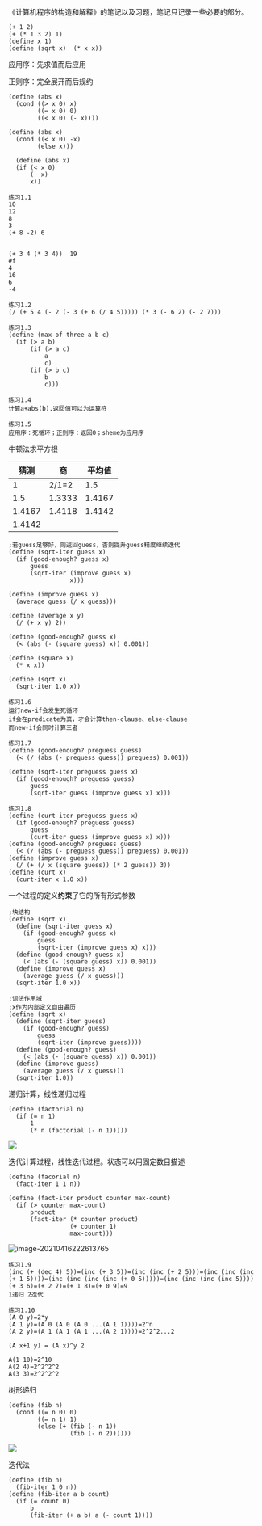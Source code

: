 《计算机程序的构造和解释》的笔记以及习题，笔记只记录一些必要的部分。

```
(+ 1 2)
(+ (* 1 3 2) 1)
(define x 1)
(define (sqrt x)  (* x x))
```



应用序：先求值而后应用

正则序：完全展开而后规约



```
(define (abs x)
  (cond ((> x 0) x)
        ((= x 0) 0)
        ((< x 0) (- x))))

(define (abs x)
  (cond ((< x 0) -x)
        (else x)))
        
  (define (abs x)
  (if (< x 0)
      (- x)
      x))
```





```
练习1.1
10
12
8
3
(+ 8 -2) 6


(+ 3 4 (* 3 4))  19
#f
4
16
6
-4

练习1.2
(/ (+ 5 4 (- 2 (- 3 (+ 6 (/ 4 5))))) (* 3 (- 6 2) (- 2 7)))

练习1.3
(define (max-of-three a b c)
  (if (> a b)
      (if (> a c)
          a
          c)
      (if (> b c)
          b
          c)))

练习1.4         
计算a+abs(b).返回值可以为运算符

练习1.5
应用序：死循环；正则序：返回0；sheme为应用序
```



牛顿法求平方根

| 猜测   | 商     | 平均值 |
| ------ | ------ | ------ |
| 1      | 2/1=2  | 1.5    |
| 1.5    | 1.3333 | 1.4167 |
| 1.4167 | 1.4118 | 1.4142 |
| 1.4142 |        |        |

```
;若guess足够好，则返回guess，否则提升guess精度继续迭代
(define (sqrt-iter guess x)
  (if (good-enough? guess x)
      guess
      (sqrt-iter (improve guess x)
                 x)))

(define (improve guess x)
  (average guess (/ x guess)))

(define (average x y)
  (/ (+ x y) 2))

(define (good-enough? guess x)
  (< (abs (- (square guess) x)) 0.001))

(define (square x)
  (* x x))

(define (sqrt x)
  (sqrt-iter 1.0 x))
```



```
练习1.6
运行new-if会发生死循环
if会在predicate为真，才会计算then-clause、else-clause
而new-if会同时计算三者

练习1.7
(define (good-enough? preguess guess)
  (< (/ (abs (- preguess guess)) preguess) 0.001))
  
(define (sqrt-iter preguess guess x)
  (if (good-enough? preguess guess)
      guess
      (sqrt-iter guess (improve guess x) x)))

练习1.8
(define (curt-iter preguess guess x)
  (if (good-enough? preguess guess)
      guess
      (curt-iter guess (improve guess x) x)))
(define (good-enough? preguess guess)
  (< (/ (abs (- preguess guess)) preguess) 0.001))
(define (improve guess x)
  (/ (+ (/ x (square guess)) (* 2 guess)) 3))
(define (curt x)
  (curt-iter x 1.0 x))
```

一个过程的定义**约束**了它的所有形式参数

```
;块结构
(define (sqrt x)
  (define (sqrt-iter guess x)
    (if (good-enough? guess x)
        guess
        (sqrt-iter (improve guess x) x)))
  (define (good-enough? guess x)
    (< (abs (- (square guess) x)) 0.001))
  (define (improve guess x)
    (average guess (/ x guess)))
  (sqrt-iter 1.0 x))
  
;词法作用域
;x作为内部定义自由遍历
(define (sqrt x)
  (define (sqrt-iter guess)
    (if (good-enough? guess)
        guess
        (sqrt-iter (improve guess))))
  (define (good-enough? guess)
    (< (abs (- (square guess) x)) 0.001))
  (define (improve guess)
    (average guess (/ x guess)))
  (sqrt-iter 1.0))
```

递归计算，线性递归过程

```
(define (factorial n)
  (if (= n 1)
      1
      (* n (factorial (- n 1)))))
```

![](https://gitee.com/csjuesz/image/raw/master/20210416222444.png)

迭代计算过程，线性迭代过程。状态可以用固定数目描述

```
(define (facorial n)
  (fact-iter 1 1 n))

(define (fact-iter product counter max-count)
  (if (> counter max-count)
      product
      (fact-iter (* counter product)
                 (+ counter 1)
                 max-count)))
```

![image-20210416222613765](https://gitee.com/csjuesz/image/raw/master/20210416222613.png)

```
练习1.9
(inc (+ (dec 4) 5))=(inc (+ 3 5))=(inc (inc (+ 2 5)))=(inc (inc (inc (+ 1 5))))=(inc (inc (inc (inc (+ 0 5)))))=(inc (inc (inc (inc 5))))
(+ 3 6)=(+ 2 7)=(+ 1 8)=(+ 0 9)=9
1递归 2迭代

练习1.10
(A 0 y)=2*y
(A 1 y)=(A 0 (A 0 (A 0 ...(A 1 1))))=2^n
(A 2 y)=(A 1 (A 1 (A 1 ...(A 2 1))))=2^2^2...2

(A x+1 y) = (A x)^y 2

A(1 10)=2^10
A(2 4)=2^2^2^2
A(3 3)=2^2^2^2		
```

树形递归

```
(define (fib n)
  (cond ((= n 0) 0)
        ((= n 1) 1)
        (else (+ (fib (- n 1))
                 (fib (- n 2))))))
```

![](https://gitee.com/csjuesz/image/raw/master/20210416231631.png)

迭代法

```
(define (fib n)
  (fib-iter 1 0 n))
(define (fib-iter a b count)
  (if (= count 0)
      b
      (fib-iter (+ a b) a (- count 1))))
```

